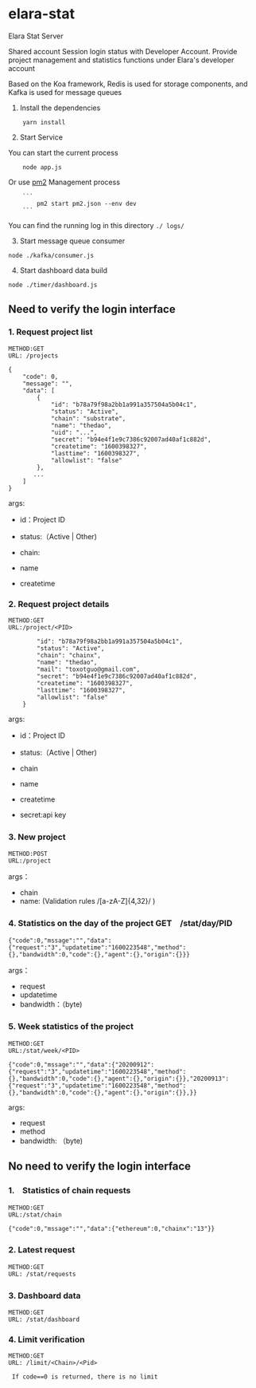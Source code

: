 # elara-stat
Elara Stat Server

Shared account Session login status with Developer Account.
Provide project management and statistics functions under Elara's developer account

Based on the Koa framework, Redis is used for storage components, and Kafka is used for message queues

 
 1. Install the dependencies
```
    yarn install 
```

 2. Start Service
 
 You can start the current process

```
    node app.js
```

Or use [pm2](https://github.com/Unitech/pm2) Management process


        ```
            pm2 start pm2.json --env dev
        ```

You can find the running log in this directory `./ logs/`



3. Start message queue consumer

```
node ./kafka/consumer.js
```

4. Start dashboard data build
```
node ./timer/dashboard.js
```

## Need to verify the login interface
### 1. Request project  list 

    METHOD:GET
    URL: /projects 


  ```
  {
      "code": 0,
      "message": "",
      "data": [
          {
              "id": "b78a79f98a2bb1a991a357504a5b04c1",
              "status": "Active",
              "chain": "substrate",
              "name": "thedao",
              "uid": "...",
              "secret": "b94e4f1e9c7386c92007ad40af1c882d",
              "createtime": "1600398327",
              "lasttime": "1600398327",
              "allowlist": "false"
          },
         ...
      ]
  }
  ```

args:

-  id：Project ID

- status:（Active | Other)

- chain:

- name

- createtime



### 2. Request project  details 

    METHOD:GET 
    URL:/project/<PID>


```{
        "id": "b78a79f98a2bb1a991a357504a5b04c1",
        "status": "Active",
        "chain": "chainx",
        "name": "thedao",
        "mail": "toxotguo@gmail.com",
        "secret": "b94e4f1e9c7386c92007ad40af1c882d",
        "createtime": "1600398327",
        "lasttime": "1600398327",
        "allowlist": "false"
    }
```
args:
- id：Project ID

- status:（Active | Other)

- chain

-  name

- createtime

-   secret:api key

### 3. New project　

    METHOD:POST 
    URL:/project

args：
- chain
- name:  (Validation rules /[a-zA-Z]{4,32}/ )

### 4. Statistics on the day of the project  GET　/stat/day/PID


  ```
  {"code":0,"mssage":"","data":{"request":"3","updatetime":"1600223548","method":{},"bandwidth":0,"code":{},"agent":{},"origin":{}}}
  ```
args：

  - request
  - updatetime
  - bandwidth：（byte)

### 5. Week statistics of the project　

    METHOD:GET 
    URL:/stat/week/<PID>


  ```
  {"code":0,"mssage":"","data":{"20200912":{"request":"3","updatetime":"1600223548","method":{},"bandwidth":0,"code":{},"agent":{},"origin":{}},"20200913":{"request":"3","updatetime":"1600223548","method":{},"bandwidth":0,"code":{},"agent":{},"origin":{}},}}		
  ```

args:
  - request
  - method
  - bandwidth: （byte)

  
## No need to verify the login interface

### 1.　Statistics of chain requests　

    METHOD:GET 
    URL:/stat/chain

  ```
  {"code":0,"mssage":"","data":{"ethereum":0,"chainx":"13"}}
  ```
### 2. Latest request　
    METHOD:GET
    URL: /stat/requests
### 3. Dashboard data　
    METHOD:GET
    URL: /stat/dashboard
### 4. Limit verification     
    METHOD:GET
    URL: /limit/<Chain>/<Pid>

     If code==0 is returned, there is no limit